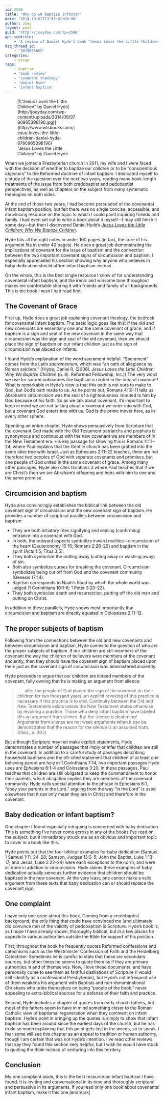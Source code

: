 ```yaml
---
id: 2506
title: 'Why do we baptize infants?'
date: '2014-10-02T13:53:01+00:00'
author: Joey
layout: post
guid: 'http://joeyday.com/?p=2506'
wps_subtitle:
    - 'A review of Daniel Hyde’s book “Jesus Loves the Little Children: Why We Baptize Children”'
dsq_thread_id:
    - '3076855805'
categories:
    - essay
tags:
    - baptism
    - 'book review'
    - 'covenant theology'
    - 'daniel hyde'
    - 'infant baptism'
---
```


<figure aria-describedby="caption-attachment-2508" class="wp-caption alignleft" id="attachment_2508" style="width: 190px">[![“Jesus Loves the Little Children” by Daniel Hyde](http://joeyday.com/wp-content/uploads/2014/09/9780965398190.jpg)](http://www.wtsbooks.com/jesus-loves-the-little-children-daniel-hyde-9780965398190)<figcaption class="wp-caption-text" id="caption-attachment-2508">“Jesus Loves the Little Children” by Daniel Hyde</figcaption></figure>When we joined a Presbyterian church in 2011, my wife and I were faced with the decision of whether to baptize our children or to be “conscientious objectors” to the Reformed doctrine of infant baptism. I dedicated myself to a study of the question over the next two years, reading many book-length treatments of the issue from both credobaptist and pedobaptist perspectives, as well as chapters on the subject from many systematic theologies on both sides.

At the end of those two years, I had become persuaded of the covenantal infant baptism position, but felt there was no single concise, accessible, and convincing resource on the topic to which I could point inquiring friends and family. I had even set out to write a book about it myself—I may still finish it some day—but then I discovered Daniel Hyde’s [<cite>Jesus Loves the Little Children: Why We Baptize Children</cite>](http://www.wtsbooks.com/jesus-loves-the-little-children-daniel-hyde-9780965398190 "Jesus Loves the Little Children: Why We Baptize Children").

Hyde hits all the right notes in under 100 pages (in fact, the core of his argument fits in under 40 pages). He does a great job demonstrating the implications of covenant for the issue of baptism and the connection between the two important covenant signs of circumcision and baptism. I especially appreciated his section showing why anyone who believes in baby dedication should affirm infant baptism instead.

On the whole, this is the best single resource I know of for understanding covenantal infant baptism, and the irenic and winsome tone throughout makes me comfortable sharing it with friends and family of all backgrounds. This is the book I wish I had read first.

## The Covenant of Grace

First up, Hyde does a great job explaining covenant theology, the bedrock for covenantal infant baptism. The basic logic goes like this: if the old and new covenants are essentially one and the same covenant of grace, and if baptism is a sign and seal of the new covenant in the same way that circumcision was the sign and seal of the old covenant, then we should place the sign of baptism on our infant children just as the sign of circumcision was placed on infants.

I found Hyde’s explanation of the word sacrament helpful. “Sacrament” comes from the Latin *sacramentum*, which was “an oath of allegiance by Roman soldiers.” ((Hyde, Daniel R. (2006). <cite>Jesus Loves the Little Children: Why We Baptize Children</cite> (p. 9). Reformed Fellowship, Inc.)) The very word we use for sacred ordinances like baptism is rooted in the idea of covenant! What is remarkable in Hyde’s view is that this oath is not ours to make to God, but God’s oath made to us. As he points out, Romans 4:10–11 tells us Abraham’s circumcision was the seal of a righteousness imputed to him by God because of his faith. So as we talk about covenant, it’s important to keep in mind we are not talking about a covenant we enter into with God, but a covenant God enters into with us. God is the prime mover here, as in every other sphere.

Spending an entire chapter, Hyde shows persuasively from Scripture that the covenant God made with the Old Testament patriarchs and prophets is synonymous and continuous with the new covenant we are members of in the New Testament era. His key passage for showing this is Romans 11:11–24, where Paul explains that the Gentile church has been grafted into the same olive tree with Israel. Just as Ephesians 2:11–22 teaches, there are not therefore two peoples of God with separate covenants and promises, but one people of God united in the same covenant of grace. Among many other passages, Hyde also cites Galatians 3 where Paul teaches that if we are Christ’s then we are Abraham’s offspring and heirs with him to one and the same promise.

## Circumcision and baptism

Hyde also convincingly establishes the biblical link between the old covenant sign of circumcision and the new covenant sign of baptism. He provides a number of scriptural parallels between circumcision and baptism:

- They are both initiatory rites signifying and sealing (confirming) entrance into a covenant with God.
- In both, the outward aspects symbolize inward realities—circumcision of the heart (Deuteronomy 10:16; Romans 2:28–29) and baptism in the spirit (Acts 1:5; Titus 3:5).
- They both symbolize the putting away (cutting away or washing away) of sin.
- Both also symbolize curses for breaking the covenant. Circumcision symbolizes being cut off from God and the covenant community (Genesis 17:14).
- Baptism corresponds to Noah’s flood by which the whole world was judged (1 Corinthians 10:1–6; 1 Peter 3:20–22).
- They both symbolize death and resurrection, putting off the old man and putting on Christ.

In addition to these parallels, Hyde shows most importantly that circumcision and baptism are directly equated in Colossians 2:11–12.

## The proper subjects of baptism

Following from the connections between the old and new covenants and between circumcision and baptism, Hyde comes to the question of who are the proper subjects of baptism. If our children are still members of the covenant the way the children of believers were members of the covenant anciently, then they should have the covenant sign of baptism placed upon them just as the covenant sign of circumcision was administered anciently.

Hyde proceeds to argue that our children are indeed members of the covenant, fully owning that he is making an argument from silence:

> . . . after the people of God placed the sign of the covenant on their children for two thousand years, an explicit revoking of this practice is necessary if this practice is to end. Continuity between the Old and New Testaments exists unless the New Testament states otherwise by revoking a practice. Those who deny infant baptism have labeled this an argument from silence. But the silence is deafening! Arguments from silence are not weak arguments when it can be demonstrated that the reason for the silence is an assumed truth. ((Ibid., p. 30.))

But although Scripture may not make explicit statements, Hyde demonstrates a number of passages that imply or infer that children are still in the covenant. In addition to a careful study of passages describing household baptisms and the oft-cited statement that children of at least one believing parent are holy in 1 Corinthians 7:14, two important passages Hyde uses are Ephesians 6:1–4 and Colossians 3:20. In these passages, Paul teaches that children are still obligated to keep the commandment to honor their parents, which obligation implies they are members of the covenant community. Hyde calls special attention to the phrase in Ephesians 6:1, “obey your parents in the Lord,” arguing from the way “in the Lord” is used elsewhere that it can only mean they are in Christ and therefore in the covenant.

## Baby dedication or infant baptism?

One chapter I found especially intriguing is concerned with baby dedication. This is something I’ve never come across in any of the books I’ve read on the subject, but it immediately struck me as an obvious and important topic to cover in a book like this.

Hyde points out that the four biblical examples for baby dedication (Samuel, 1 Samuel 1:11, 24–28; Samson, Judges 13:3–5; John the Baptist, Luke 1:13–17; and Jesus, Luke 2:22–24) were each exceptions to the norm, and were all done in addition to circumcision. Hyde claims these examples of baby dedication actually serve as further evidence that children should be baptized in the new covenant. At the very least, one cannot make a valid argument from these texts that baby dedication can or should replace the covenant sign.

## One complaint

I have only one gripe about this book. Coming from a credobaptist background, the only thing that could have convinced me (and ultimately did convince me) of the validity of pedobaptism is Scripture. Hyde’s book is, as I hope I have already shown, thoroughly biblical, but in a few places he appeals to various authorities outside the Bible for support of his position.

First, throughout the book he frequently quotes Reformed confessions and catechisms such as the Westminster Confession of Faith and the Heidelberg Catechism. Sometimes he is careful to state that these are secondary sources, but other times he seems to quote them as if they are primary authorities in and of themselves. Now, I love these documents, and have personally come to see them as faithful distillations of Scripture (I would self-identify as a confessional Presbyterian), but Hyde’s not infrequent use of them weakens his argument with Baptists and non-denominational Christians who pride themselves on being “people of the book,” never appealing to extra-biblical sources for a defense of their faith and practice.

Second, Hyde includes a chapter of quotes from early church fathers, but most of the fathers seem to have in mind something closer to the Roman Catholic view of baptismal regeneration when they comment on infant baptism. Hyde’s point in bringing up the quotes is simply to show that infant baptism has been around since the earliest days of the church, but he has to do so much explaining that this point gets lost in the weeds, so to speak. I fear some will see this chapter as an appeal to tradition or human authority, though I am certain that was not Hyde’s intention. I’ve read other reviews that say they found this section very helpful, but I wish he would have stuck to quoting the Bible instead of venturing into this territory.

## Conclusion

My one complaint aside, this is the best resource on infant baptism I have found. It is inviting and conversational in its tone and thoroughly scriptural and persuasive in its arguments. If you read only one book about covenantal infant baptism, make it this one.\[endmark\]
